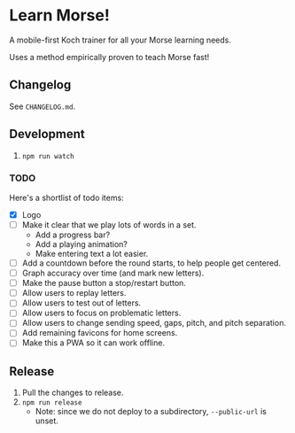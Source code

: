# Learn Morse!

A mobile-first Koch trainer for all your Morse learning needs.

Uses a method empirically proven to teach Morse fast!

## Changelog

See `CHANGELOG.md`.

## Development

1. `npm run watch`

### TODO

Here's a shortlist of todo items:

* [x] Logo
* [ ] Make it clear that we play lots of words in a set.
    * Add a progress bar?
    * Add a playing animation?
    * Make entering text a lot easier.
* [ ] Add a countdown before the round starts, to help people get centered.
* [ ] Graph accuracy over time (and mark new letters).
* [ ] Make the pause button a stop/restart button.
* [ ] Allow users to replay letters.
* [ ] Allow users to test out of letters.
* [ ] Allow users to focus on problematic letters.
* [ ] Allow users to change sending speed, gaps, pitch, and pitch separation.
* [ ] Add remaining favicons for home screens.
* [ ] Make this a PWA so it can work offline.

## Release

1. Pull the changes to release.
2. `npm run release`
    - Note: since we do not deploy to a subdirectory, `--public-url` is unset.